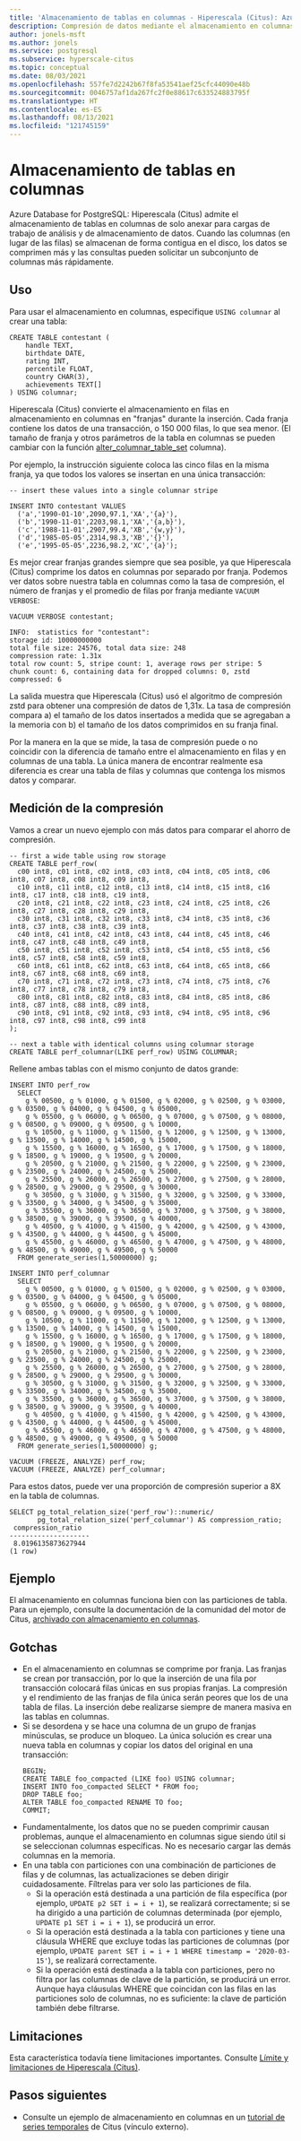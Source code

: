 ```yaml
---
title: 'Almacenamiento de tablas en columnas - Hiperescala (Citus): Azure Database for PostgreSQL'
description: Compresión de datos mediante el almacenamiento en columnas
author: jonels-msft
ms.author: jonels
ms.service: postgresql
ms.subservice: hyperscale-citus
ms.topic: conceptual
ms.date: 08/03/2021
ms.openlocfilehash: 557fe7d2242b67f8fa53541aef25cfc44090e48b
ms.sourcegitcommit: 0046757af1da267fc2f0e88617c633524883795f
ms.translationtype: HT
ms.contentlocale: es-ES
ms.lasthandoff: 08/13/2021
ms.locfileid: "121745159"
---
```

# <a name="columnar-table-storage"></a>Almacenamiento de tablas en columnas

Azure Database for PostgreSQL: Hiperescala (Citus) admite el almacenamiento de tablas en columnas de solo anexar para cargas de trabajo de análisis y de almacenamiento de datos. Cuando las columnas (en lugar de las filas) se almacenan de forma contigua en el disco, los datos se comprimen más y las consultas pueden solicitar un subconjunto de columnas más rápidamente.

## <a name="usage"></a>Uso

Para usar el almacenamiento en columnas, especifique `USING columnar` al crear una tabla:

```postgresql
CREATE TABLE contestant (
    handle TEXT,
    birthdate DATE,
    rating INT,
    percentile FLOAT,
    country CHAR(3),
    achievements TEXT[]
) USING columnar;
```

Hiperescala (Citus) convierte el almacenamiento en filas en almacenamiento en columnas en "franjas" durante la inserción. Cada franja contiene los datos de una transacción, o 150 000 filas, lo que sea menor.  (El tamaño de franja y otros parámetros de la tabla en columnas se pueden cambiar con la función [alter_columnar_table_set](reference-hyperscale-functions.md#alter_columnar_table_set) columna).

Por ejemplo, la instrucción siguiente coloca las cinco filas en la misma franja, ya que todos los valores se insertan en una única transacción:

```postgresql
-- insert these values into a single columnar stripe

INSERT INTO contestant VALUES
  ('a','1990-01-10',2090,97.1,'XA','{a}'),
  ('b','1990-11-01',2203,98.1,'XA','{a,b}'),
  ('c','1988-11-01',2907,99.4,'XB','{w,y}'),
  ('d','1985-05-05',2314,98.3,'XB','{}'),
  ('e','1995-05-05',2236,98.2,'XC','{a}');
```

Es mejor crear franjas grandes siempre que sea posible, ya que Hiperescala (Citus) comprime los datos en columnas por separado por franja. Podemos ver datos sobre nuestra tabla en columnas como la tasa de compresión, el número de franjas y el promedio de filas por franja mediante `VACUUM VERBOSE`:

```postgresql
VACUUM VERBOSE contestant;
```
```
INFO:  statistics for "contestant":
storage id: 10000000000
total file size: 24576, total data size: 248
compression rate: 1.31x
total row count: 5, stripe count: 1, average rows per stripe: 5
chunk count: 6, containing data for dropped columns: 0, zstd compressed: 6
```

La salida muestra que Hiperescala (Citus) usó el algoritmo de compresión zstd para obtener una compresión de datos de 1,31x. La tasa de compresión compara a) el tamaño de los datos insertados a medida que se agregaban a la memoria con b) el tamaño de los datos comprimidos en su franja final.

Por la manera en la que se mide, la tasa de compresión puede o no coincidir con la diferencia de tamaño entre el almacenamiento en filas y en columnas de una tabla. La única manera de encontrar realmente esa diferencia es crear una tabla de filas y columnas que contenga los mismos datos y comparar.

## <a name="measuring-compression"></a>Medición de la compresión

Vamos a crear un nuevo ejemplo con más datos para comparar el ahorro de compresión.

```postgresql
-- first a wide table using row storage
CREATE TABLE perf_row(
  c00 int8, c01 int8, c02 int8, c03 int8, c04 int8, c05 int8, c06 int8, c07 int8, c08 int8, c09 int8,
  c10 int8, c11 int8, c12 int8, c13 int8, c14 int8, c15 int8, c16 int8, c17 int8, c18 int8, c19 int8,
  c20 int8, c21 int8, c22 int8, c23 int8, c24 int8, c25 int8, c26 int8, c27 int8, c28 int8, c29 int8,
  c30 int8, c31 int8, c32 int8, c33 int8, c34 int8, c35 int8, c36 int8, c37 int8, c38 int8, c39 int8,
  c40 int8, c41 int8, c42 int8, c43 int8, c44 int8, c45 int8, c46 int8, c47 int8, c48 int8, c49 int8,
  c50 int8, c51 int8, c52 int8, c53 int8, c54 int8, c55 int8, c56 int8, c57 int8, c58 int8, c59 int8,
  c60 int8, c61 int8, c62 int8, c63 int8, c64 int8, c65 int8, c66 int8, c67 int8, c68 int8, c69 int8,
  c70 int8, c71 int8, c72 int8, c73 int8, c74 int8, c75 int8, c76 int8, c77 int8, c78 int8, c79 int8,
  c80 int8, c81 int8, c82 int8, c83 int8, c84 int8, c85 int8, c86 int8, c87 int8, c88 int8, c89 int8,
  c90 int8, c91 int8, c92 int8, c93 int8, c94 int8, c95 int8, c96 int8, c97 int8, c98 int8, c99 int8
);

-- next a table with identical columns using columnar storage
CREATE TABLE perf_columnar(LIKE perf_row) USING COLUMNAR;
```

Rellene ambas tablas con el mismo conjunto de datos grande:

```postgresql
INSERT INTO perf_row
  SELECT
    g % 00500, g % 01000, g % 01500, g % 02000, g % 02500, g % 03000, g % 03500, g % 04000, g % 04500, g % 05000,
    g % 05500, g % 06000, g % 06500, g % 07000, g % 07500, g % 08000, g % 08500, g % 09000, g % 09500, g % 10000,
    g % 10500, g % 11000, g % 11500, g % 12000, g % 12500, g % 13000, g % 13500, g % 14000, g % 14500, g % 15000,
    g % 15500, g % 16000, g % 16500, g % 17000, g % 17500, g % 18000, g % 18500, g % 19000, g % 19500, g % 20000,
    g % 20500, g % 21000, g % 21500, g % 22000, g % 22500, g % 23000, g % 23500, g % 24000, g % 24500, g % 25000,
    g % 25500, g % 26000, g % 26500, g % 27000, g % 27500, g % 28000, g % 28500, g % 29000, g % 29500, g % 30000,
    g % 30500, g % 31000, g % 31500, g % 32000, g % 32500, g % 33000, g % 33500, g % 34000, g % 34500, g % 35000,
    g % 35500, g % 36000, g % 36500, g % 37000, g % 37500, g % 38000, g % 38500, g % 39000, g % 39500, g % 40000,
    g % 40500, g % 41000, g % 41500, g % 42000, g % 42500, g % 43000, g % 43500, g % 44000, g % 44500, g % 45000,
    g % 45500, g % 46000, g % 46500, g % 47000, g % 47500, g % 48000, g % 48500, g % 49000, g % 49500, g % 50000
  FROM generate_series(1,50000000) g;

INSERT INTO perf_columnar
  SELECT
    g % 00500, g % 01000, g % 01500, g % 02000, g % 02500, g % 03000, g % 03500, g % 04000, g % 04500, g % 05000,
    g % 05500, g % 06000, g % 06500, g % 07000, g % 07500, g % 08000, g % 08500, g % 09000, g % 09500, g % 10000,
    g % 10500, g % 11000, g % 11500, g % 12000, g % 12500, g % 13000, g % 13500, g % 14000, g % 14500, g % 15000,
    g % 15500, g % 16000, g % 16500, g % 17000, g % 17500, g % 18000, g % 18500, g % 19000, g % 19500, g % 20000,
    g % 20500, g % 21000, g % 21500, g % 22000, g % 22500, g % 23000, g % 23500, g % 24000, g % 24500, g % 25000,
    g % 25500, g % 26000, g % 26500, g % 27000, g % 27500, g % 28000, g % 28500, g % 29000, g % 29500, g % 30000,
    g % 30500, g % 31000, g % 31500, g % 32000, g % 32500, g % 33000, g % 33500, g % 34000, g % 34500, g % 35000,
    g % 35500, g % 36000, g % 36500, g % 37000, g % 37500, g % 38000, g % 38500, g % 39000, g % 39500, g % 40000,
    g % 40500, g % 41000, g % 41500, g % 42000, g % 42500, g % 43000, g % 43500, g % 44000, g % 44500, g % 45000,
    g % 45500, g % 46000, g % 46500, g % 47000, g % 47500, g % 48000, g % 48500, g % 49000, g % 49500, g % 50000
  FROM generate_series(1,50000000) g;

VACUUM (FREEZE, ANALYZE) perf_row;
VACUUM (FREEZE, ANALYZE) perf_columnar;
```

Para estos datos, puede ver una proporción de compresión superior a 8X en la tabla de columnas.

```postgresql
SELECT pg_total_relation_size('perf_row')::numeric/
       pg_total_relation_size('perf_columnar') AS compression_ratio;
 compression_ratio
--------------------
 8.0196135873627944
(1 row)
```

## <a name="example"></a>Ejemplo

El almacenamiento en columnas funciona bien con las particiones de tabla. Para un ejemplo, consulte la documentación de la comunidad del motor de Citus, [archivado con almacenamiento en columnas](https://docs.citusdata.com/en/stable/use_cases/timeseries.html#archiving-with-columnar-storage).

## <a name="gotchas"></a>Gotchas

* En el almacenamiento en columnas se comprime por franja. Las franjas se crean por transacción, por lo que la inserción de una fila por transacción colocará filas únicas en sus propias franjas. La compresión y el rendimiento de las franjas de fila única serán peores que los de una tabla de filas. La inserción debe realizarse siempre de manera masiva en las tablas en columnas.
* Si se desordena y se hace una columna de un grupo de franjas minúsculas, se produce un bloqueo.
  La única solución es crear una nueva tabla en columnas y copiar los datos del original en una transacción:
  ```postgresql
  BEGIN;
  CREATE TABLE foo_compacted (LIKE foo) USING columnar;
  INSERT INTO foo_compacted SELECT * FROM foo;
  DROP TABLE foo;
  ALTER TABLE foo_compacted RENAME TO foo;
  COMMIT;
  ```
* Fundamentalmente, los datos que no se pueden comprimir causan problemas, aunque el almacenamiento en columnas sigue siendo útil si se seleccionan columnas específicas. No es necesario cargar las demás columnas en la memoria.
* En una tabla con particiones con una combinación de particiones de filas y de columnas, las actualizaciones se deben dirigir cuidadosamente. Fíltrelas para ver solo las particiones de fila.
   * Si la operación está destinada a una partición de fila específica (por ejemplo, `UPDATE p2 SET i = i + 1`), se realizará correctamente; si se ha dirigido a una partición de columnas determinada (por ejemplo, `UPDATE p1 SET i = i + 1`), se producirá un error.
   * Si la operación está destinada a la tabla con particiones y tiene una cláusula WHERE que excluye todas las particiones de columnas (por ejemplo, `UPDATE parent SET i = i + 1 WHERE timestamp = '2020-03-15'`), se realizará correctamente.
   * Si la operación está destinada a la tabla con particiones, pero no filtra por las columnas de clave de la partición, se producirá un error. Aunque haya cláusulas WHERE que coincidan con las filas en las particiones solo de columnas, no es suficiente: la clave de partición también debe filtrarse.

## <a name="limitations"></a>Limitaciones

Esta característica todavía tiene limitaciones importantes. Consulte [Límite y limitaciones de Hiperescala (Citus)](concepts-hyperscale-limits.md#columnar-storage).

## <a name="next-steps"></a>Pasos siguientes

* Consulte un ejemplo de almacenamiento en columnas en un [tutorial de series temporales](https://docs.citusdata.com/en/stable/use_cases/timeseries.html#archiving-with-columnar-storage) de Citus (vínculo externo).

